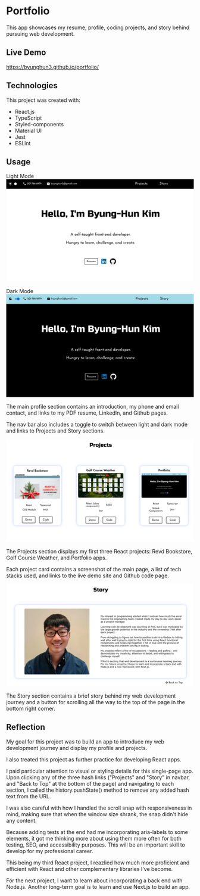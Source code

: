 # Portfolio

This app showcases my resume, profile, coding projects, and story behind pursuing web development.



## Live Demo

https://byunghun3.github.io/portfolio/



## Technologies

This project was created with:

* React.js
* TypeScript
* Styled-components
* Material UI
* Jest
* ESLint



## Usage

Light Mode
![portfolio-light](./src/assets/images/portfolio-light.png)


Dark Mode
![portfolio-dark](./src/assets/images/portfolio-dark.png)

The main profile section contains an introduction, my phone and email contact, and links to my PDF resume, LinkedIn, and Github pages.

The nav bar also includes a toggle to switch between light and dark mode and links to Projects and Story sections.


![portfolio-projects](./src/assets/images/portfolio-projects.png)

The Projects section displays my first three React projects: Revd Bookstore, Golf Course Weather, and Portfolio apps. 

Each project card contains a screenshot of the main page, a list of tech stacks used, and links to the live demo site and Github code page.


![portfolio-story](./src/assets/images/portfolio-story.png)

The Story section contains a brief story behind my web development journey and a button for scrolling all the way to the top of the page in the bottom right corner. 



## Reflection

My goal for this project was to build an app to introduce my web development journey and display my profile and projects.

I also treated this project as further practice for developing React apps.  

I paid particular attention to visual or styling details for this single-page app. Upon clicking any of the three hash links ("Projects" and "Story" in navbar, and "Back to Top" at the bottom of the page) and navigating to each section, I called the history.pushState() method to remove any added hash text from the URL. 

I was also careful with how I handled the scroll snap with responsiveness in mind, making sure that when the window size shrank, the snap didn't hide any content.   

Because adding tests at the end had me incorporating aria-labels to some elements, it got me thinking more about using them more often for both testing, SEO, and accessibility purposes. This will be an important skill to develop for my professional career.

This being my third React project, I reazlied how much more proficient and efficient with React and other complementary libraries I've become. 

For the next project, I want to learn about incorporating a back end with Node.js. Another long-term goal is to learn and use Next.js to build an app.
